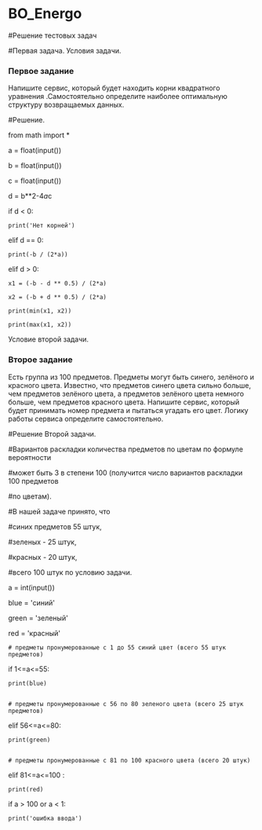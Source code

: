 # BO_Energo
#Решение тестовых задач

#Первая задача. 
Условия задачи.
### Первое задание

Напишите сервис, который будет находить корни квадратного уравнения .Самостоятельно определите наиболее оптимальную структуру возвращаемых данных.


#Решение.

from math import *

a = float(input())

b = float(input())

c = float(input())

d = b**2-4*a*c

if d < 0:

    print('Нет корней')
    
elif d == 0:

    print(-b / (2*a))
    
elif d > 0:

    x1 = (-b - d ** 0.5) / (2*a)
    
    x2 = (-b + d ** 0.5) / (2*a)
    
    print(min(x1, x2))
    
    print(max(x1, x2))
    

Условие второй задачи.
### Второе задание

Есть группа из 100 предметов. 
Предметы могут быть синего, зелёного и красного цвета. 
Известно, что предметов синего цвета сильно больше, чем предметов зелёного цвета, а предметов зелёного цвета немного больше, чем предметов красного цвета. Напишите сервис, который будет принимать номер предмета и пытаться угадать его цвет. Логику работы сервиса определите самостоятельно.

#Решение Второй задачи.

#Вариантов раскладки количества предметов по цветам по формуле вероятности

#может быть 3 в степени 100 (получится число вариантов раскладки 100 предметов 

#по цветам).

#В нашей задаче принято, что 

#синих предметов 55 штук,

#зеленых - 25 штук,

#красных - 20 штук,

#всего 100 штук по условию задачи.



a = int(input())

blue = 'синий'

green = 'зеленый'

red = 'красный'


    # предметы пронумерованные с 1 до 55 синий цвет (всего 55 штук предметов)
    
    
if 1<=a<=55:


    print(blue)
    

    # предметы пронумерованные с 56 по 80 зеленого цвета (всего 25 штук предметов)
    
    
elif 56<=a<=80:


    print(green)
    

    # предметы пронумерованные с 81 по 100 красного цвета (всего 20 штук)
    
    
elif 81<=a<=100 :


    print(red)
    
    
if a > 100 or a < 1:


    print('ошибка ввода')
    

